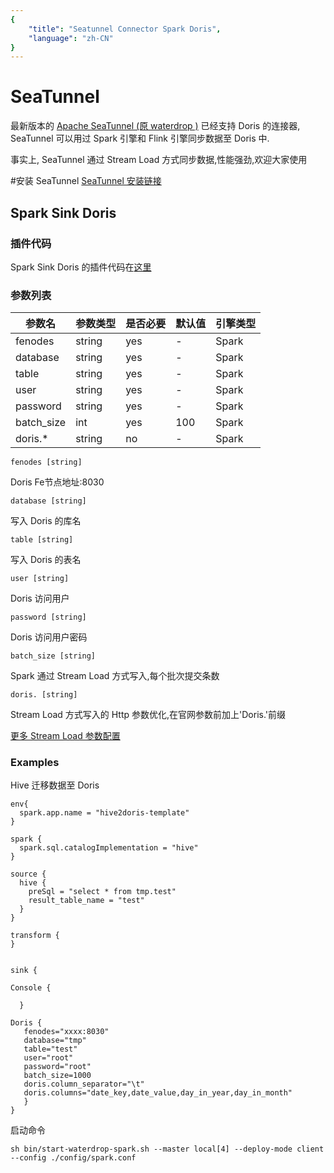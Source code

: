```yaml
---
{
    "title": "Seatunnel Connector Spark Doris",
    "language": "zh-CN"
}
---
```


<!--
Licensed to the Apache Software Foundation (ASF) under one
or more contributor license agreements.  See the NOTICE file
distributed with this work for additional information
regarding copyright ownership.  The ASF licenses this file
to you under the Apache License, Version 2.0 (the
"License"); you may not use this file except in compliance
with the License.  You may obtain a copy of the License at

  http://www.apache.org/licenses/LICENSE-2.0

Unless required by applicable law or agreed to in writing,
software distributed under the License is distributed on an
"AS IS" BASIS, WITHOUT WARRANTIES OR CONDITIONS OF ANY
KIND, either express or implied.  See the License for the
specific language governing permissions and limitations
under the License.
-->

# SeaTunnel
最新版本的 [Apache SeaTunnel (原 waterdrop )](https://seatunnel.apache.org/zh-CN/) 已经支持 Doris 的连接器, SeaTunnel 可以用过 Spark 引擎和 Flink 引擎同步数据至 Doris 中.

事实上, SeaTunnel 通过 Stream Load 方式同步数据,性能强劲,欢迎大家使用

#安装 SeaTunnel
[SeaTunnel 安装链接](https://interestinglab.github.io/seatunnel-docs/#/zh-cn/v2/flink/installation)

## Spark Sink Doris

### 插件代码
Spark Sink Doris 的插件代码在[这里](https://github.com/InterestingLab/seatunnel/tree/dev/seatunnel-connectors/plugin-spark-sink-doris)
### 参数列表
| 参数名 | 参数类型 | 是否必要 | 默认值 | 引擎类型 |
| --- | --- | --- | --- | --- |
| fenodes | string | yes | - | Spark |
| database | string | yes | - | Spark |
| table	 | string | yes | - | Spark |
| user	 | string | yes | - | Spark |
| password	 | string | yes | - | Spark |
| batch_size	 | int | yes | 100 | Spark |
| doris.*	 | string | no | - | Spark |

`fenodes [string]`

Doris Fe节点地址:8030


`database [string]`

写入 Doris 的库名

`table [string]`

写入 Doris 的表名

`user [string]`

Doris 访问用户

`password [string]`

Doris 访问用户密码

`batch_size [string]`

Spark 通过 Stream Load 方式写入,每个批次提交条数

`doris. [string]`

Stream Load 方式写入的 Http 参数优化,在官网参数前加上'Doris.'前缀

[更多 Stream Load 参数配置](https://doris.apache.org/master/zh-CN/administrator-guide/load-data/stream-load-manual.html)

### Examples
Hive 迁移数据至 Doris
```
env{
  spark.app.name = "hive2doris-template"
}

spark {
  spark.sql.catalogImplementation = "hive"
}

source {
  hive {
    preSql = "select * from tmp.test"
    result_table_name = "test"
  }
}

transform {
}


sink {

Console {

  }

Doris {
   fenodes="xxxx:8030"
   database="tmp"
   table="test"
   user="root"
   password="root"
   batch_size=1000
   doris.column_separator="\t"
   doris.columns="date_key,date_value,day_in_year,day_in_month"
   }
}
```
启动命令
```
sh bin/start-waterdrop-spark.sh --master local[4] --deploy-mode client --config ./config/spark.conf
```